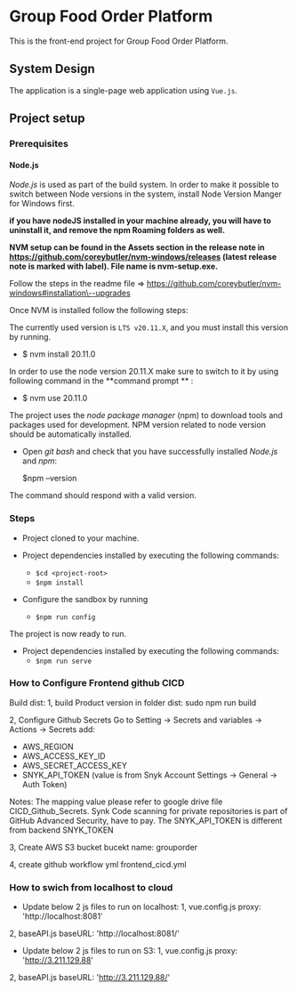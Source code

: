 # Group Food Order Platform

This is the front-end project for Group Food Order Platform.

## System Design

The application is a single-page web application using `Vue.js`.

<!-- TODO: Considering using the webpack for package, sass for styling and jest for unit testing -->

## Project setup

### Prerequisites

#### Node.js

*Node.js* is used as part of the build system. In order to make it possible to switch between Node versions in the
system, install Node Version Manger for Windows first.

**if you have nodeJS installed in your machine already, you will have to uninstall it, and remove the npm Roaming
folders as well.**

**NVM setup can be found in the Assets section in the release note
in https://github.com/coreybutler/nvm-windows/releases (latest release note is marked with label). File
name is nvm-setup.exe.**

Follow the steps in the readme file => https://github.com/coreybutler/nvm-windows#installation\--upgrades

Once NVM is installed follow the following steps:

The currently used version is `LTS v20.11.X`, and you must install this version by running.

* $ nvm install 20.11.0

In order to use the node version 20.11.X make sure to switch to it by using following command in the **command prompt
** :

* $ nvm use 20.11.0

The project uses the *node package manager* (npm) to download tools and packages used for development. NPM version
related to node version should be automatically installed.

* Open *git bash* and check that you have successfully installed *Node.js* and *npm*:

  $npm –version

The command should respond with a valid version.

### Steps

- Project cloned to your machine.

- Project dependencies installed by executing the following commands:
   - `$cd <project-root>`
   - `$npm install`

- Configure the sandbox by running
  - `$npm run config`

The project is now ready to run.

- Project dependencies installed by executing the following commands:
   - `$npm run serve`


### How to Configure Frontend github CICD 
Build dist:
1, build Product version in folder dist:
sudo npm run build

2, Configure Github Secrets
Go to Setting -> Secrets and variables -> Actions -> Secrets add:
- AWS_REGION
- AWS_ACCESS_KEY_ID
- AWS_SECRET_ACCESS_KEY
- SNYK_API_TOKEN (value is from Snyk Account Settings -> General -> Auth Token)

Notes:
The mapping value please refer to google drive file CICD_Github_Secrets.
Synk Code scanning for private repositories is part of GitHub Advanced Security, have to pay.
The SNYK_API_TOKEN is different from backend SNYK_TOKEN

3, Create AWS S3 bucket
bucekt name: grouporder

4, create github workflow yml
frontend_cicd.yml

### How to swich from localhost to cloud
- Update below 2 js files to run on localhost:
1, vue.config.js
proxy: 'http://localhost:8081'

2, baseAPI.js
baseURL: 'http://localhost:8081/'

- Update below 2 js files to run on S3:
1, vue.config.js
proxy: 'http://3.211.129.88'

2, baseAPI.js
baseURL: 'http://3.211.129.88/'